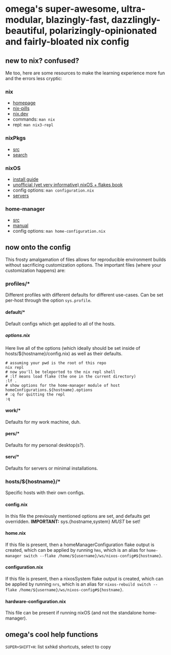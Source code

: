# omega's super-awesome, ultra-modular, blazingly-fast, dazzlingly-beautiful, polarizingly-opinionated and fairly-bloated nix config

## new to nix? confused?

Me too, here are some resources to make the learning experience more fun and the errors less cryptic:

### nix

- [homepage](https://nixos.org/)
- [nix-pills](https://nixos.org/guides/nix-pills/)
- [nix.dev](https://nix.dev/manual/nix/2.23/introduction)
- commands: `man nix`
- repl: `man nix3-repl`

### nixPkgs

- [src](https://github.com/NixOS/nixpkgs)
- [search](https://search.nixos.org/packages)

### nixOS

- [install guide](https://nixos.org/manual/nixos/stable/#sec-installation)
- [unofficial (yet very informative) nixOS + flakes book](https://nixos-and-flakes.thiscute.world/)
- config options: `man configuration.nix`
- [servers](https://sidhion.com/blog/posts/nixos_server_issues/)

### home-manager

- [src](https://github.com/nix-community/home-manager)
- [manual](https://nix-community.github.io/home-manager/)
- config options: `man home-configuration.nix`

## now onto the config

This frosty amalgamation of files allows for reproducible environment builds without sacrificing customization options. The important files (where your customization happens) are:

### profiles/\*

Different profiles with different defaults for different use-cases. Can be set per-host through the option `sys.profile`.

#### default/\*

Default configs which get applied to all of the hosts.

##### options.nix

Here live all of the options (which ideally should be set inside of hosts/${hostname}/config.nix) as well as their defaults.

```
# assuming your pwd is the root of this repo
nix repl
# now you'll be teleported to the nix repl shell
# :lf means load flake (the one in the current directory)
:lf .
# show options for the home-manager module of host
homeConfigurations.${hostname}.options
# :q for quitting the repl
:q
```

#### work/\*

Defaults for my work machine, duh.

#### pers/\*

Defaults for my personal desktop(s?).

#### serv/\*

Defaults for servers or minimal installations.

### hosts/${hostname}/\*

Specific hosts with their own configs.

#### config.nix

In this file the previously mentioned options are set, and defaults get overridden.
**IMPORTANT:** sys.{hostname,system} _MUST_ be set!

#### home.nix

If this file is present, then a homeManagerConfiguration flake output is created, which can be applied by running `hms`, which is an alias for `home-manager switch --flake /home/${username}/ws/nixos-config#${hostname}`.

#### configuration.nix

If this file is present, then a nixosSystem flake output is created, which can be applied by running `nrs`, which is an alias for `nixos-rebuild switch --flake /home/${username}/ws/nixos-config#${hostname}`.

#### hardware-configuration.nix

This file can be present if running nixOS (and not the standalone home-manager).

## omega's cool help functions

`SUPER+SHIFT+H`: list sxhkd shortcuts, select to copy
